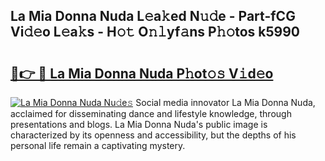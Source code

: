 ## La Mia Donna Nuda L𝚎a𝚔ed N𝚞𝚍e - Part-fCG Vi𝚍𝚎o L𝚎a𝚔s - H𝚘𝚝 O𝚗𝚕yf𝚊ns P𝚑𝚘tos k5990

# <h2><a href="http://kf1t0g.oniu.top/?m=La+Mia+Donna+Nuda">🔗👉 🔴 La Mia Donna Nuda P𝚑ot𝚘𝚜 V𝚒d𝚎o</a></h2>

[![La Mia Donna Nuda Nu𝚍e𝚜](https://i.imgur.com/0qMVB7G.gif)](http://kf1t0g.oniu.top/?m=La+Mia+Donna+Nuda)
Social media innovator La Mia Donna Nuda, acclaimed for disseminating dance and lifestyle knowledge, through presentations and blogs. La Mia Donna Nuda's public image is characterized by its openness and accessibility, but the depths of his personal life remain a captivating mystery.  
